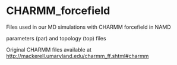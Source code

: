 # CHARMM_forcefield
Files used in our MD simulations with CHARMM forcefield in NAMD

parameters (par) and topology (top) files

Original CHARMM files available at
http://mackerell.umaryland.edu/charmm_ff.shtml#charmm

